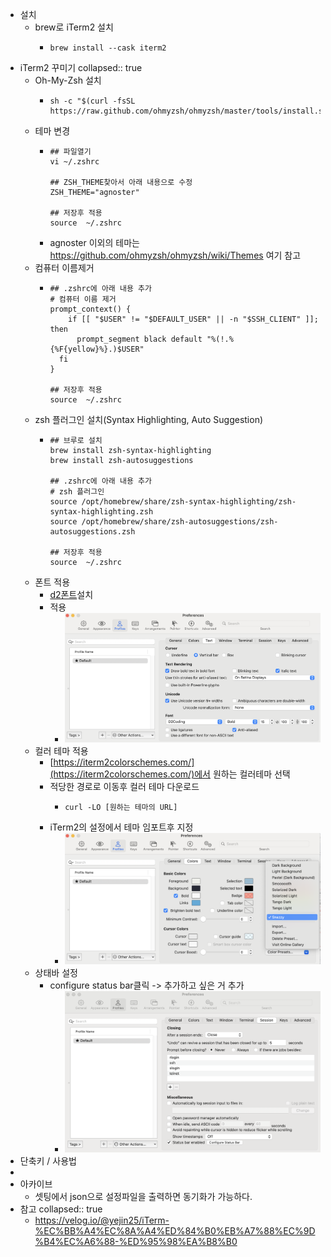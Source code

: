 - 설치
	- brew로 iTerm2 설치
		- ```shell
		  brew install --cask iterm2
		  ```
- iTerm2 꾸미기
  collapsed:: true
	- Oh-My-Zsh 설치
		- ```shell
		  sh -c "$(curl -fsSL https://raw.github.com/ohmyzsh/ohmyzsh/master/tools/install.sh)"
		  ```
	- 테마 변경
		- ```shell
		  ## 파일열기
		  vi ~/.zshrc
		  
		  ## ZSH_THEME찾아서 아래 내용으로 수정
		  ZSH_THEME="agnoster"
		  
		  ## 저장후 적용
		  source  ~/.zshrc
		  ```
		- agnoster 이외의 테마는 https://github.com/ohmyzsh/ohmyzsh/wiki/Themes 여기 참고
	- 컴퓨터 이름제거
		- ```shell
		  ## .zshrc에 아래 내용 추가
		  # 컴퓨터 이름 제거
		  prompt_context() {
		      if [[ "$USER" != "$DEFAULT_USER" || -n "$SSH_CLIENT" ]]; then
		        prompt_segment black default "%(!.%{%F{yellow}%}.)$USER"
		    fi
		  }
		  
		  ## 저장후 적용
		  source  ~/.zshrc
		  ```
	- zsh 플러그인 설치(Syntax Highlighting, Auto Suggestion)
		- ```shell
		  ## 브루로 설치
		  brew install zsh-syntax-highlighting
		  brew install zsh-autosuggestions
		  
		  ## .zshrc에 아래 내용 추가
		  # zsh 플러그인
		  source /opt/homebrew/share/zsh-syntax-highlighting/zsh-syntax-highlighting.zsh
		  source /opt/homebrew/share/zsh-autosuggestions/zsh-autosuggestions.zsh
		  
		  ## 저장후 적용
		  source  ~/.zshrc
		  ```
	- 폰트 적용
		- [d2폰트](https://github.com/naver/d2codingfont/?tab=readme-ov-file)설치
		- 적용
			- ![image.png](../assets/image_1713942399719_0.png)
	- 컬러 테마 적용
		- [https://iterm2colorschemes.com/](https://iterm2colorschemes.com/)에서 원하는 컬러테마 선택
		- 적당한 경로로 이동후 컬러 테마 다운로드
			- ```shell
			  curl -LO [원하는 테마의 URL]
			  ```
		- iTerm2의 설정에서 테마 임포트후 지정
			- ![image.png](../assets/image_1713943896077_0.png)
	- 상태바 설정
		- configure status bar클릭 -> 추가하고 싶은 거 추가
			- ![image.png](../assets/image_1713944351283_0.png)
- 단축키 / 사용법
-
- 아카이브
	- 셋팅에서 json으로 설정파일을 출력하면 동기화가 가능하다.
- 참고
  collapsed:: true
	- https://velog.io/@yejin25/iTerm-%EC%BB%A4%EC%8A%A4%ED%84%B0%EB%A7%88%EC%9D%B4%EC%A6%88-%ED%95%98%EA%B8%B0